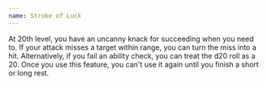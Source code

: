 ```yaml
---
name: Stroke of Luck
---
```

At 20th level, you have an uncanny knack for succeeding when you need to. If your attack misses a target within
range, you can turn the miss into a hit. Alternatively, if you fail an ability check, you can treat the d20 roll as a 20.
Once you use this feature, you can't use it again until you finish a short or long rest.
